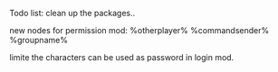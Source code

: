 Todo list:
clean up the packages..

new nodes for permission mod:
%otherplayer%
%commandsender%
%groupname%

limite the characters can be used as password in login mod.
